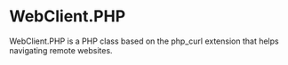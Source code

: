# WebClient.PHP

WebClient.PHP is a PHP class based on the php_curl extension that helps navigating remote websites.
